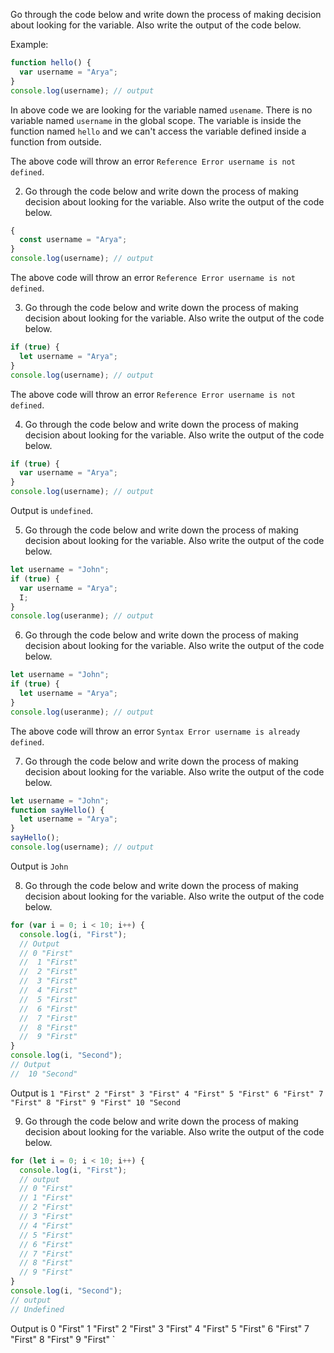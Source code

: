 Go through the code below and write down the process of making decision about looking for the variable. Also write the output of the code below.

Example:

```js
function hello() {
  var username = "Arya";
}
console.log(username); // output
```

In above code we are looking for the variable named `usename`. There is no variable named `username` in the global scope. The variable is inside the function named `hello` and we can't access the variable defined inside a function from outside.

The above code will throw an error `Reference Error username is not defined`.

2. Go through the code below and write down the process of making decision about looking for the variable. Also write the output of the code below.

```js
{
  const username = "Arya";
}
console.log(username); // output
```

The above code will throw an error `Reference Error username is not defined`.

3. Go through the code below and write down the process of making decision about looking for the variable. Also write the output of the code below.

```js
if (true) {
  let username = "Arya";
}
console.log(username); // output
```

The above code will throw an error `Reference Error username is not defined`.

4. Go through the code below and write down the process of making decision about looking for the variable. Also write the output of the code below.

```js
if (true) {
  var username = "Arya";
}
console.log(username); // output
```

Output is `undefined`.

5. Go through the code below and write down the process of making decision about looking for the variable. Also write the output of the code below.

```js
let username = "John";
if (true) {
  var username = "Arya";
  I;
}
console.log(useranme); // output
```

6. Go through the code below and write down the process of making decision about looking for the variable. Also write the output of the code below.

```js
let username = "John";
if (true) {
  let username = "Arya";
}
console.log(useranme); // output
```

The above code will throw an error `Syntax Error username is already defined`.

7. Go through the code below and write down the process of making decision about looking for the variable. Also write the output of the code below.

```js
let username = "John";
function sayHello() {
  let username = "Arya";
}
sayHello();
console.log(username); // output
```

Output is `John`

8. Go through the code below and write down the process of making decision about looking for the variable. Also write the output of the code below.

```js
for (var i = 0; i < 10; i++) {
  console.log(i, "First");
  // Output
  // 0 "First"
  //  1 "First"
  //  2 "First"
  //  3 "First"
  //  4 "First"
  //  5 "First"
  //  6 "First"
  //  7 "First"
  //  8 "First"
  //  9 "First"
}
console.log(i, "Second");
// Output
//  10 "Second"
```

Output is
`1 "First" 2 "First" 3 "First" 4 "First" 5 "First" 6 "First" 7 "First" 8 "First" 9 "First" 10 "Second`

9. Go through the code below and write down the process of making decision about looking for the variable. Also write the output of the code below.

```js
for (let i = 0; i < 10; i++) {
  console.log(i, "First");
  // output
  // 0 "First"
  // 1 "First"
  // 2 "First"
  // 3 "First"
  // 4 "First"
  // 5 "First"
  // 6 "First"
  // 7 "First"
  // 8 "First"
  // 9 "First"
}
console.log(i, "Second");
// output
// Undefined
```

Output is
0 "First"
1 "First"
2 "First"
3 "First"
4 "First"
5 "First"
6 "First"
7 "First"
8 "First"
9 "First"
`
